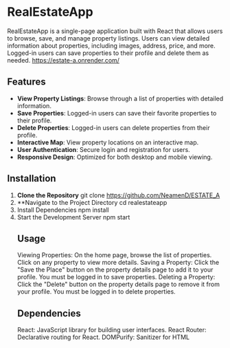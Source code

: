 # RealEstateApp

RealEstateApp is a single-page application built with React that allows users to browse, save, and manage property listings. Users can view detailed information about properties, including images, address, price, and more. Logged-in users can save properties to their profile and delete them as needed.
https://estate-a.onrender.com/

## Features

- **View Property Listings**: Browse through a list of properties with detailed information.
- **Save Properties**: Logged-in users can save their favorite properties to their profile.
- **Delete Properties**: Logged-in users can delete properties from their profile.
- **Interactive Map**: View property locations on an interactive map.
- **User Authentication**: Secure login and registration for users.
- **Responsive Design**: Optimized for both desktop and mobile viewing.

## Installation

1. **Clone the Repository**
   git clone https://github.com/NeamenD/ESTATE_A
2. \*\*Navigate to the Project Directory
   cd realestateapp
3. Install Dependencies
   npm install
4. Start the Development Server
   npm start
   ## Usage
   Viewing Properties: On the home page, browse the list of properties. Click on any property to view more details.
   Saving a Property: Click the "Save the Place" button on the property details page to add it to your profile. You must be logged in to save properties.
   Deleting a Property: Click the "Delete" button on the property details page to remove it from your profile. You must be logged in to delete properties.
   ## Dependencies
   React: JavaScript library for building user interfaces.
   React Router: Declarative routing for React.
   DOMPurify: Sanitizer for HTML
